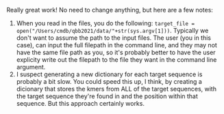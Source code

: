 Really great work! No need to change anything, but here are a few notes:
1. When you read in the files, you do the following: `target_file = open("/Users/cmdb/qbb2021/data/"+str(sys.argv[1]))`. Typically we don't want to assume the path to the input files. The user (you in this case), can input the full filepath in the command line, and they may not have the same file path as you, so it's probably better to have the user explicity write out the filepath to the file they want in the command line argument.
2. I suspect generating a new dictionary for each target sequence is probably a bit slow. You could speed this up, I think, by creating a dicionary that stores the kmers from ALL of the target sequences, with the target sequence they're found in and the position within that sequence. But this approach certainly works.